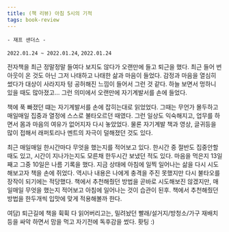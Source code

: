 ```yaml
---
title: (책 리뷰) 아침 5시의 기적
tags: book-review 
---
```


`- 재프 샌더스 -`

`2022.01.24 ~ 2022.01.24`, `2022.01.24`

 전자책을 최근 정말정말 들여다 보지도 않다가 오랜만에 들고 퇴근을 했다. 최근 들어 번아웃이 온 것도 아닌 그저 나태하고 나태한 삶과 마음이 들었다. 감정과 마음을 열심히 썼다가 대상이 사라지자 텅 공허해진 느낌이 들어서 그런 것 같다. 하늘 보면서 멍하니 있을 때도 많아졌고... 그런 의미에서 오랜만에 자기계발서를 손에 들었다. 

 책에 푹 빠졌던 떄는 자기계발서를 손에 잡히는대로 읽었었다. 그때는 무언가 몰두하고 매일매일 집중과 열정에 스스로 불타오르던 때였다. 그런 일상도 익숙해지고, 업무를 하면서 몸과 마음의 여유가 없어지자 다시 놓았었다. 물론 자기계발 책과 영상, 글귀등을 많이 접해서 래퍼토리나 멘트의 자극이 덜해졌던 것도 있다. 

 최근 매일매일 한시간마다 무엇을 했는지를 적어보고 있다. 한시간 중 절반도 집중안할 때도 있고, 시간이 지나가는지도 모른채 한두시간 보냈던 적도 있다. 마음을 먹은지 13일째고 그중 10일은 나름 기록을 했다. 지금 상태에 아침에 일찍 일어나는 삶을 다시 시도해보고자 책을 손에 쥐었다. 역시나 내용은 나에게 충격을 주진 못했지만 다시 불타오를 장작이 되기에는 적당했다. 책에서 추천해줬던 방법을 곧바로 시도해보진 않겠지만, 매일매일 무엇을 했는지 적어보고 아침에 일어나는 것이 습관이 된후. 책에서 추천해줬던 방법을 한두개씩 입맛에 맞게 적용해볼까 한다.

 여담) 퇴근길에 책을 휙휙 다 읽어버리고는, 밀려놨던 빨래/설거지/방청소/가구 재배치등을 싸악 하면서 맘을 먹고 자기전에 독후감을 썼다. 홧팅 :)
